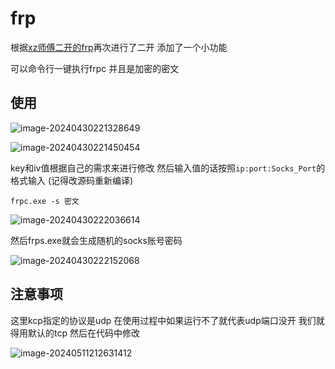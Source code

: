 # frp

根据[xz师傅二开的frp](https://github.com/X1r0z/frp)再次进行了二开 添加了一个小功能

可以命令行一键执行frpc  并且是加密的密文



## 使用

![image-20240430221328649](https://nuthecz.oss-cn-hangzhou.aliyuncs.com/file/202404302230237.png
)

![image-20240430221450454](https://nuthecz.oss-cn-hangzhou.aliyuncs.com/file/202404302230321.png)

key和iv值根据自己的需求来进行修改  然后输入值的话按照`ip:port:Socks_Port`的格式输入  (记得改源码重新编译)



```
frpc.exe -s 密文
```

![image-20240430222036614](https://nuthecz.oss-cn-hangzhou.aliyuncs.com/file/202404302230748.png)



然后frps.exe就会生成随机的socks账号密码

![image-20240430222152068](https://nuthecz.oss-cn-hangzhou.aliyuncs.com/file/202404302230300.png)


## 注意事项

这里kcp指定的协议是udp  在使用过程中如果运行不了就代表udp端口没开 我们就得用默认的tcp  然后在代码中修改

![image-20240511212631412](https://nuthecz.oss-cn-hangzhou.aliyuncs.com/file/202405112127978.png
)
